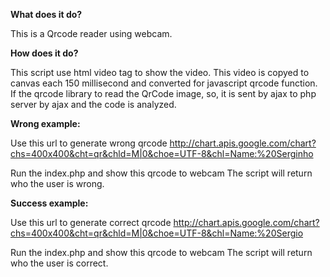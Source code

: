 **What does it do?**

This is a Qrcode reader using webcam.

**How does it do?**

This script use html video tag to show the video. This video is copyed to canvas each 150 millisecond and converted for javascript qrcode function.
If the qrcode library to read the QrCode image, so, it is sent by ajax to php server by ajax and the code is analyzed.

**Wrong example:**

Use this url to generate wrong qrcode
http://chart.apis.google.com/chart?chs=400x400&cht=qr&chld=M|0&choe=UTF-8&chl=Name:%20Serginho

Run the index.php and show this qrcode to webcam
The script will return who the user is wrong.

**Success example:**

Use this url to generate correct qrcode
http://chart.apis.google.com/chart?chs=400x400&cht=qr&chld=M|0&choe=UTF-8&chl=Name:%20Sergio

Run the index.php and show this qrcode to webcam
The script will return who the user is correct.